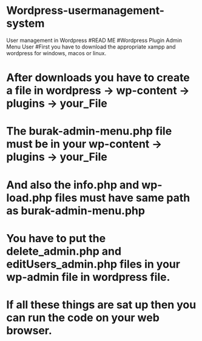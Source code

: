 # Wordpress-usermanagement-system
User management in Wordpress
#READ ME
#Wordpress Plugin Admin Menu User
#First you have to download the appropriate xampp and wordpress for windows, macos or linux.
# After downloads you have to create a file in wordpress -> wp-content -> plugins -> your_File
# The burak-admin-menu.php file must be in your wp-content -> plugins -> your_File
# And also the info.php and wp-load.php files must have same path as burak-admin-menu.php
# You have to  put the delete_admin.php and editUsers_admin.php files in your wp-admin file in wordpress file.
# If all these things are sat up then you can run the code on your web browser.
